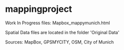 # mappingproject
Work In Progress files:
Mapbox_mappymunich.html

Spatial Data files are located in the folder 'Original Data'

Sources: MapBox, GPSMYCITY, OSM, City of Munich
